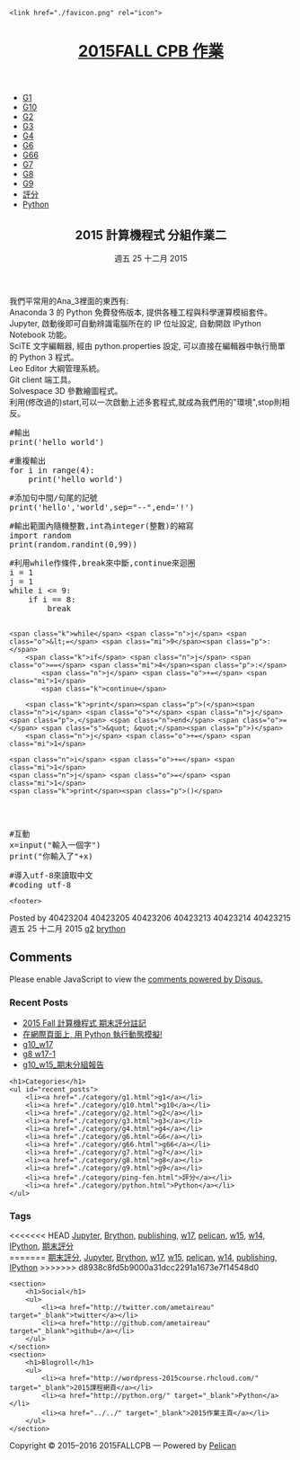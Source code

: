 <!DOCTYPE html>
<!--[if IEMobile 7 ]><html class="no-js iem7"><![endif]-->
<!--[if lt IE 9]><html class="no-js lte-ie8"><![endif]-->
<!--[if (gt IE 8)|(gt IEMobile 7)|!(IEMobile)|!(IE)]><!--><html class="no-js" lang="en"><!--<![endif]-->
<head>
  <meta charset="utf-8">
  <title>2015 計算機程式 分組作業二 &mdash; 2015FALL CPB 作業</title>
  <meta name="author" content="2015FALLCPB">






  <!-- http://t.co/dKP3o1e -->
  <meta name="HandheldFriendly" content="True">
  <meta name="MobileOptimized" content="320">
  <meta name="viewport" content="width=device-width, initial-scale=1">


    <link href="./favicon.png" rel="icon">

  <link href="./theme/css/main.css" media="screen, projection"
        rel="stylesheet" type="text/css">

  <link href="//fonts.googleapis.com/css?family=PT+Serif:regular,italic,bold,bolditalic"
        rel="stylesheet" type="text/css">
  <link href="//fonts.googleapis.com/css?family=PT+Sans:regular,italic,bold,bolditalic"
        rel="stylesheet" type="text/css">
</head>

<body>
  <header role="banner"><hgroup>
  <h1><a href="./">2015FALL CPB 作業</a></h1>
</hgroup></header>
  <nav role="navigation"><ul class="subscription" data-subscription="rss">
</ul>


<ul class="main-navigation">
      <li >
        <a href="./category/g1.html">G1</a>
      </li>
      <li >
        <a href="./category/g10.html">G10</a>
      </li>
      <li class="active">
        <a href="./category/g2.html">G2</a>
      </li>
      <li >
        <a href="./category/g3.html">G3</a>
      </li>
      <li >
        <a href="./category/g4.html">G4</a>
      </li>
      <li >
        <a href="./category/g6.html">G6</a>
      </li>
      <li >
        <a href="./category/g66.html">G66</a>
      </li>
      <li >
        <a href="./category/g7.html">G7</a>
      </li>
      <li >
        <a href="./category/g8.html">G8</a>
      </li>
      <li >
        <a href="./category/g9.html">G9</a>
      </li>
      <li >
        <a href="./category/ping-fen.html">評分</a>
      </li>
      <li >
        <a href="./category/python.html">Python</a>
      </li>
</ul></nav>
  <div id="main">
    <div id="content">
<div>
  <article class="hentry" role="article">
<header>
      <h1 class="entry-title">2015 計算機程式 分組作業二</h1>
    <p class="meta">
<time datetime="2015-12-25T11:41:00+08:00" pubdate>週五 25 十二月 2015</time>    </p>
</header>

  <div class="entry-content"><p>我們平常用的Ana_3裡面的東西有:
<br />
Anaconda 3 的 Python 免費發佈版本, 提供各種工程與科學運算模組套件。
Jupyter, 啟動後即可自動辨識電腦所在的 IP 位址設定, 自動開啟 IPython Notebook 功能。
<br />
SciTE 文字編輯器, 經由 python.properties 設定, 可以直接在編輯器中執行簡單的 Python 3 程式。
<br />
Leo Editor 大綱管理系統。
<br />
Git client 端工具。
<br />
Solvespace 3D 參數繪圖程式。
<br />
利用(修改過的)start,可以一次啟動上述多套程式,就成為我們用的"環境",stop則相反。</p>
<div class="highlight"><pre><span class="c">#輸出</span>
<span class="k">print</span><span class="p">(</span><span class="s">&#39;hello world&#39;</span><span class="p">)</span>
</pre></div>


<div class="highlight"><pre><span class="c">#重複輸出</span>
<span class="k">for</span> <span class="n">i</span> <span class="ow">in</span> <span class="nb">range</span><span class="p">(</span><span class="mi">4</span><span class="p">):</span>
    <span class="k">print</span><span class="p">(</span><span class="s">&#39;hello world&#39;</span><span class="p">)</span>
</pre></div>


<div class="highlight"><pre><span class="c">#添加句中間/句尾的記號</span>
<span class="k">print</span><span class="p">(</span><span class="s">&#39;hello&#39;</span><span class="p">,</span><span class="s">&#39;world&#39;</span><span class="p">,</span><span class="n">sep</span><span class="o">=</span><span class="s">&quot;--&quot;</span><span class="p">,</span><span class="n">end</span><span class="o">=</span><span class="s">&#39;!&#39;</span><span class="p">)</span>
</pre></div>


<div class="highlight"><pre><span class="c">#輸出範圍內隨機整數,int為integer(整數)的縮寫</span>
<span class="kn">import</span> <span class="nn">random</span>
<span class="k">print</span><span class="p">(</span><span class="n">random</span><span class="o">.</span><span class="n">randint</span><span class="p">(</span><span class="mi">0</span><span class="p">,</span><span class="mi">99</span><span class="p">))</span>
</pre></div>


<div class="highlight"><pre><span class="c">#利用while作條件,break來中斷,continue來迴圈</span>
<span class="n">i</span> <span class="o">=</span> <span class="mi">1</span>
<span class="n">j</span> <span class="o">=</span> <span class="mi">1</span>
<span class="k">while</span> <span class="n">i</span> <span class="o">&lt;=</span> <span class="mi">9</span><span class="p">:</span>
    <span class="k">if</span> <span class="n">i</span> <span class="o">==</span> <span class="mi">8</span><span class="p">:</span>
        <span class="k">break</span>

    <span class="k">while</span> <span class="n">j</span> <span class="o">&lt;=</span> <span class="mi">9</span><span class="p">:</span>
        <span class="k">if</span> <span class="n">j</span> <span class="o">==</span> <span class="mi">4</span><span class="p">:</span>
            <span class="n">j</span> <span class="o">+=</span> <span class="mi">1</span>
            <span class="k">continue</span>

        <span class="k">print</span><span class="p">(</span><span class="n">i</span> <span class="o">*</span> <span class="n">j</span><span class="p">,</span> <span class="n">end</span> <span class="o">=</span> <span class="s">&quot; &quot;</span><span class="p">)</span>
        <span class="n">j</span> <span class="o">+=</span> <span class="mi">1</span>

    <span class="n">i</span> <span class="o">+=</span> <span class="mi">1</span>
    <span class="n">j</span> <span class="o">=</span> <span class="mi">1</span>
    <span class="k">print</span><span class="p">()</span>
</pre></div>


<div class="highlight"><pre><span class="c">#互動</span>
<span class="n">x</span><span class="o">=</span><span class="nb">input</span><span class="p">(</span><span class="s">&quot;輸入一個字&quot;</span><span class="p">)</span>
<span class="k">print</span><span class="p">(</span><span class="s">&quot;你輸入了&quot;</span><span class="o">+</span><span class="n">x</span><span class="p">)</span>
</pre></div>


<div class="highlight"><pre><span class="c">#導入utf-8來讀取中文</span>
<span class="c">#coding utf-8</span>
</pre></div>


<script src="https://www.gliffy.com/diagramEmbed.js" type="text/javascript"></script>

<script type="text/javascript">gliffy_did="9745287";embedGliffy();</script>

<!-- 導入 brython.js -->

<script type="text/javascript" src="js/Brython3.2.3-20151122-082712/brython.js"></script>

<!-- 啟動 brython() -->

<script>
window.onload=function(){
brython(1);
}
</script>

<!-- 以下利用 Brython 程式執行繪圖 -->

<canvas id="plotarea" width="600" height="600"></canvas>

<script type="text/python3"> 
# 導入 doc 
from browser import document as doc 
import math

# 準備繪圖畫布 
canvas = doc["plotarea"]
ctx = canvas.getContext("2d")


ctx.beginPath()
grd=ctx.createLinearGradient(0,0,0,400)
grd.addColorStop(1,"#FF0000")
grd.addColorStop(0,"#FFFF00")
ctx.lineWidth = 20
ctx.strokeStyle = grd
ctx.moveTo(0,0)
ctx.lineTo(0,400)
ctx.stroke()

ctx.beginPath()
grd=ctx.createLinearGradient(400,0,0,0)
grd.addColorStop(1,"#FFFF00")
grd.addColorStop(0,"#00FF00")
ctx.strokeStyle = grd
ctx.moveTo(0,0)
ctx.lineTo(400,0)
ctx.stroke()

ctx.beginPath()
grd=ctx.createLinearGradient(0,400,0,0)
grd.addColorStop(1,"#00FF00")
grd.addColorStop(0,"#FFFF00")
ctx.strokeStyle = grd
ctx.moveTo(400,0)
ctx.lineTo(400,400)
ctx.stroke()

ctx.beginPath()
grd=ctx.createLinearGradient(0,0,400,0)
grd.addColorStop(0,"#FF0000")
grd.addColorStop(1,"#FFFF00")
ctx.strokeStyle = grd
ctx.moveTo(0,410)
ctx.lineTo(400,410)
ctx.stroke()


ctx.beginPath()
ctx.moveTo(140, 60)
ctx.quadraticCurveTo(170, 45, 200, 15)
ctx.moveTo(200, 12)
ctx.quadraticCurveTo(230, 43, 260, 61)
ctx.moveTo(260, 60)
ctx.lineTo(140, 60)

ctx.moveTo(100, 120)
ctx.quadraticCurveTo(150, 95, 180, 60)
ctx.moveTo(220, 60)
ctx.quadraticCurveTo(250, 95, 300, 120)
ctx.moveTo(100, 120)
ctx.lineTo(300, 120)

ctx.moveTo(60, 190)
ctx.quadraticCurveTo(120, 165, 160, 120)
ctx.moveTo(240, 120)
ctx.quadraticCurveTo(280, 165, 340, 190)
ctx.moveTo(60, 190)
ctx.lineTo(340, 190)

ctx.moveTo(20, 270)
ctx.quadraticCurveTo(80, 250, 140, 190)
ctx.moveTo(260, 190)
ctx.quadraticCurveTo(320, 250, 380, 270)
ctx.moveTo(20, 270)
ctx.lineTo(380, 270)

ctx.lineWidth = 5
ctx.strokeStyle = "#008800"
ctx.stroke()


ctx.fillStyle = "#663300"
ctx.fillRect(180,271.5,40,129)




ctx.lineWidth = 5
ctx.strokeStyle = "#FFCC00"
ctx.stroke()



ctx.lineWidth = 5
ctx.strokeStyle = "#CC0000"
ctx.stroke()



ctx.beginPath()

ctx.moveTo(210, 24)
ctx.quadraticCurveTo(200, 50, 160, 60)

ctx.moveTo(160,78)
ctx.quadraticCurveTo(200, 110, 270, 120)

ctx.moveTo(285, 160)
ctx.quadraticCurveTo(250, 180, 200, 190)

ctx.moveTo(280, 210)
ctx.quadraticCurveTo(220, 240, 70, 270)

ctx.lineWidth = 3
ctx.strokeStyle = "#CC0000"
ctx.stroke()


ctx.beginPath()

ctx.moveTo(225, 35)
ctx.quadraticCurveTo(220, 55, 200, 58)

ctx.moveTo(230, 70)
ctx.quadraticCurveTo(200, 105, 130, 120)

ctx.moveTo(130, 150)
ctx.quadraticCurveTo(180, 180, 300, 190)

ctx.moveTo(320, 240)
ctx.quadraticCurveTo(300, 260, 210, 270)

ctx.lineWidth = 3
ctx.strokeStyle = "#FFFF33"
ctx.stroke()


ctx.beginPath()

ctx.moveTo(172,38)
ctx.quadraticCurveTo(200, 50, 240, 60)


ctx.moveTo(245, 85)
ctx.quadraticCurveTo(240, 100, 190, 120)

ctx.moveTo(260, 140)
ctx.quadraticCurveTo(180, 180, 100, 190)

ctx.moveTo(92, 230)
ctx.quadraticCurveTo(250, 260, 330, 270)

ctx.lineWidth = 3
ctx.strokeStyle = "#0099FF"
ctx.stroke()



</script></div>
    <footer>
<p class="meta">
  <span class="byline author vcard">
    Posted by <span class="fn">
        40423204 40423205 40423206 40423213 40423214 40423215
    </span>
  </span>
<time datetime="2015-12-25T11:41:00+08:00" pubdate>週五 25 十二月 2015</time>  <span class="categories">
    <a class='category' href='./category/g2.html'>g2</a>
  </span>
  <span class="categories">
    <a class="category" href="./tag/brython.html">brython</a>  </span>
</p><div class="sharing">
</div>    </footer>
  </article>

  <section>
    <h1>Comments</h1>
    <div id="disqus_thread" aria-live="polite"><noscript>Please enable JavaScript to view the <a href="http://disqus.com/?ref_noscript">comments powered by Disqus.</a></noscript></div>
  </section>
</div>
<aside class="sidebar">
  <section>
    <h1>Recent Posts</h1>
    <ul id="recent_posts">
      <li class="post">
          <a href="./6666_final.html">2015 Fall 計算機程式 期末評分註記</a>
      </li>
      <li class="post">
          <a href="./g66_w17.html">在網際頁面上, 用 Python 執行動態模擬!</a>
      </li>
      <li class="post">
          <a href="./g10_w17.html">g10_w17</a>
      </li>
      <li class="post">
          <a href="./g8_w17-1.html">g8 w17-1</a>
      </li>
      <li class="post">
          <a href="./g10_w15.html">g10_w15_期末分組報告</a>
      </li>
    </ul>
  </section>
  <section>
      
    <h1>Categories</h1>
    <ul id="recent_posts">
        <li><a href="./category/g1.html">g1</a></li>
        <li><a href="./category/g10.html">g10</a></li>
        <li><a href="./category/g2.html">g2</a></li>
        <li><a href="./category/g3.html">g3</a></li>
        <li><a href="./category/g4.html">g4</a></li>
        <li><a href="./category/g6.html">G6</a></li>
        <li><a href="./category/g66.html">g66</a></li>
        <li><a href="./category/g7.html">g7</a></li>
        <li><a href="./category/g8.html">g8</a></li>
        <li><a href="./category/g9.html">g9</a></li>
        <li><a href="./category/ping-fen.html">評分</a></li>
        <li><a href="./category/python.html">Python</a></li>
    </ul>
  </section>
 

  <section>
  <h1>Tags</h1>
<<<<<<< HEAD
    <a href="./tag/jupyter.html">Jupyter</a>,    <a href="./tag/brython.html">Brython</a>,    <a href="./tag/publishing.html">publishing</a>,    <a href="./tag/w17.html">w17</a>,    <a href="./tag/pelican.html">pelican</a>,    <a href="./tag/w15.html">w15</a>,    <a href="./tag/w14.html">w14</a>,    <a href="./tag/ipython.html">IPython</a>,    <a href="./tag/qi-mo-ping-fen.html">期末評分</a>  </section>
=======
    <a href="./tag/qi-mo-ping-fen.html">期末評分</a>,    <a href="./tag/jupyter.html">Jupyter</a>,    <a href="./tag/brython.html">Brython</a>,    <a href="./tag/w17.html">w17</a>,    <a href="./tag/w15.html">w15</a>,    <a href="./tag/pelican.html">pelican</a>,    <a href="./tag/w14.html">w14</a>,    <a href="./tag/publishing.html">publishing</a>,    <a href="./tag/ipython.html">IPython</a>  </section>
>>>>>>> d8938c8fd5b9000a31dcc2291a1673e7f14548d0


    <section>
        <h1>Social</h1>
        <ul>
            <li><a href="http://twitter.com/ametaireau" target="_blank">twitter</a></li>
            <li><a href="http://github.com/ametaireau" target="_blank">github</a></li>
        </ul>
    </section>
    <section>
        <h1>Blogroll</h1>
        <ul>
            <li><a href="http://wordpress-2015course.rhcloud.com/" target="_blank">2015課程網頁</a></li>
            <li><a href="http://python.org/" target="_blank">Python</a></li>
            <li><a href="../../" target="_blank">2015作業主頁</a></li>
        </ul>
    </section>

</aside>    </div>
  </div>
  <footer role="contentinfo"><p>
    Copyright &copy;  2015&ndash;2016  2015FALLCPB &mdash;
  <span class="credit">Powered by <a href="http://getpelican.com">Pelican</a></span>
</p></footer>
  <script src="./theme/js/modernizr-2.0.js"></script>
  <script src="./theme/js/ender.js"></script>
  <script src="./theme/js/octopress.js" type="text/javascript"></script>
  <script type="text/javascript">
    var disqus_shortname = '2015fall';
    var disqus_identifier = '/g2_w14_2.md.html';
    var disqus_url = './g2_w14_2.md.html';
    var disqus_title = '2015 計算機程式 分組作業二';
    (function() {
      var dsq = document.createElement('script'); dsq.type = 'text/javascript'; dsq.async = true;
      dsq.src = "//" + disqus_shortname + '.disqus.com/embed.js';
      (document.getElementsByTagName('head')[0] || document.getElementsByTagName('body')[0]).appendChild(dsq);
     })();
  </script>
</body>
</html>
